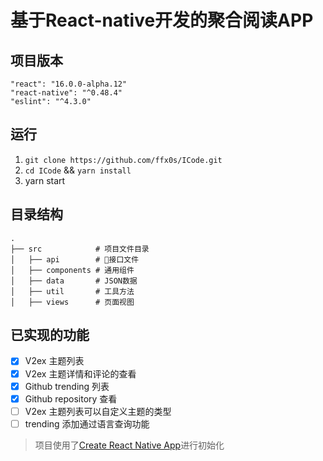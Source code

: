 # 基于React-native开发的聚合阅读APP

## 项目版本

`"react": "16.0.0-alpha.12"`  
`"react-native": "^0.48.4"`  
`"eslint": "^4.3.0"`

## 运行

1. `git clone https://github.com/ffx0s/ICode.git`
2. `cd ICode` && `yarn install`
3. yarn start

## 目录结构

```
.
├── src            # 项目文件目录
│   ├── api        # 接口文件
│   ├── components # 通用组件
│   ├── data       # JSON数据
│   ├── util       # 工具方法
│   ├── views      # 页面视图
```

## 已实现的功能  

- [x] V2ex 主题列表
- [x] V2ex 主题详情和评论的查看
- [x] Github trending 列表
- [x] Github repository 查看  
- [ ] V2ex 主题列表可以自定义主题的类型
- [ ] trending 添加通过语言查询功能

> 项目使用了[Create React Native App](https://github.com/react-community/create-react-native-app)进行初始化